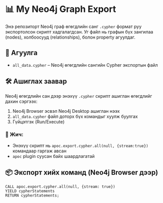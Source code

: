 # 📊 My Neo4j Graph Export

Энэ репозиторт Neo4j граф өгөгдлийн санг `.cypher` формат руу экспортолсон скрипт хадгалагдсан. Уг файл нь графын бүх зангилаа (nodes), холбоосууд (relationships), болон property агуулдаг.

## 📁 Агуулга

- `all_data.cypher` – Neo4j өгөгдлийн сангийн Cypher экспортын файл

## 🛠 Ашиглах заавар

Neo4j өгөгдлийн сан дээр энэхүү `.cypher` скрипт ашиглан өгөгдлийг дахин сэргээх:

1. Neo4j Browser эсвэл Neo4j Desktop ашиглан нээх
2. `all_data.cypher` файл доторх бүх командыг хуулж буулгах
3. Гүйцэтгэх (Run/Execute)

### 📝 Жич:

- Энэхүү скрипт нь `apoc.export.cypher.all(null, {stream:true})` командаар гаргаж авсан
- `apoc` plugin суусан байх шаардлагатай

## 📦 Экспорт хийх команд (Neo4j Browser дээр)

```cypher
CALL apoc.export.cypher.all(null, {stream: true})
YIELD cypherStatements
RETURN cypherStatements;
